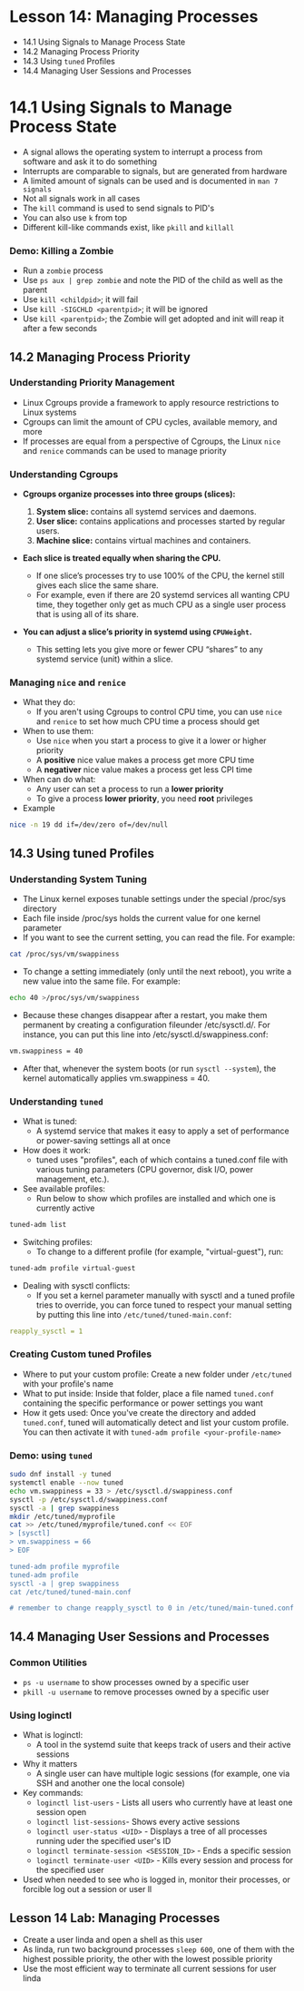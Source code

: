 # Lesson 14: Managing Processes
- 14.1 Using Signals to Manage Process State
- 14.2 Managing Process Priority
- 14.3 Using `tuned` Profiles
- 14.4 Managing User Sessions and Processes


# 14.1 Using Signals to Manage Process State
- A signal allows the operating system to interrupt a process from software and ask it to do something
- Interrupts are comparable to signals, but are generated from hardware
- A limited amount of signals can be used and is documented in `man 7 signals`
- Not all signals work in all cases
- The `kill` command is used to send signals to PID's
- You can also use `k` from top
- Different kill-like commands exist, like `pkill` and `killall`

### Demo: Killing a Zombie
- Run a `zombie` process
- Use `ps aux | grep zombie` and note the PID of the child as well as the parent
- Use `kill <childpid>`; it will fail
- Use `kill -SIGCHLD <parentpid>`; it will be ignored
- Use `kill <parentpid>`; the Zombie will get adopted and init will reap it after a few seconds

## 14.2 Managing Process Priority

### Understanding Priority Management
- Linux Cgroups provide a framework to apply resource restrictions to Linux systems
- Cgroups can limit the amount of CPU cycles, available memory, and more
- If processes are equal from a perspective of Cgroups, the Linux `nice` and `renice` commands can be used to manage priority 

### Understanding Cgroups
- **Cgroups organize processes into three groups (slices):**
  1. **System slice:** contains all systemd services and daemons.
  2. **User slice:** contains applications and processes started by regular users.
  3. **Machine slice:** contains virtual machines and containers.

- **Each slice is treated equally when sharing the CPU.**
  - If one slice’s processes try to use 100% of the CPU, the kernel still gives each slice the same share.
  - For example, even if there are 20 systemd services all wanting CPU time, they together only get as much CPU as a single user process that is using all of its share.

- **You can adjust a slice’s priority in systemd using `CPUWeight`.**
  - This setting lets you give more or fewer CPU “shares” to any systemd service (unit) within a slice.
 
### Managing `nice` and `renice`

- What they do:
    -  If you aren't using Cgroups to control CPU time, you can use `nice` and `renice` to set how much CPU time a process should get
- When to use them:
    - Use `nice` when you start a process to give it a lower or higher priority
    - A **positive** nice value makes a process get more CPU time
    - A **negativer** nice value makes a process get less CPI time
- When can do what:
    - Any user can set a process to run a **lower priority** 
    - To give a process **lower priority**, you need **root** privileges
- Example

```bash
nice -n 19 dd if=/dev/zero of=/dev/null
```


## 14.3 Using tuned Profiles
### Understanding System Tuning
- The Linux kernel exposes tunable settings under the special /proc/sys directory
- Each file inside /proc/sys holds the current value for one kernel parameter
- If you want to see the current setting, you can read the file. For example:
```bash
cat /proc/sys/vm/swappiness
```
- To change a setting immediately (only until the next reboot), you write a new value into the same file. For example:
```bash
echo 40 >/proc/sys/vm/swappiness
```

- Because these changes disappear after a restart, you make them permanent by creating a configuration fileunder /etc/sysctl.d/. For instance, you can put this line into /etc/sysctl.d/swappiness.conf:

```bash
vm.swappiness = 40
```
- After that, whenever the system boots (or run `sysctl --system`), the kernel automatically applies vm.swappiness = 40.

### Understanding `tuned`
- What is tuned:
    - A systemd service that makes it easy to apply a set of performance or power-saving settings all at once
- How does it work:
    - tuned uses "profiles", each of which contains a tuned.conf file with various tuning parameters (CPU governor, disk I/O, power management, etc.).
- See available profiles:
    - Run below to show which profiles are installed and which one is currently active
```bash
tuned-adm list
```
- Switching profiles:
    - To change to a different profile (for example, "virtual-guest"), run:

```bash
tuned-adm profile virtual-guest
```

- Dealing with sysctl conflicts:
    - If you set a kernel parameter manually with sysctl and a tuned profile tries to override, you can force tuned to respect your manual setting by putting this line into `/etc/tuned/tuned-main.conf`:

```yml
reapply_sysctl = 1
```

### Creating Custom tuned Profiles
- Where to put your custom profile: Create a new folder under `/etc/tuned` with your profile's name
- What to put inside: Inside that folder, place a file named `tuned.conf` containing the specific performance or power settings you want
- How it gets used: Once you've create the directory and added `tuned.conf`, tuned will automatically detect and list your custom profile. You can then activate it with `tuned-adm profile <your-profile-name>`

### Demo: using `tuned`
```bash
sudo dnf install -y tuned
systemctl enable --now tuned
echo vm.swappiness = 33 > /etc/sysctl.d/swappiness.conf
sysctl -p /etc/sysctl.d/swappiness.conf
sysctl -a | grep swappiness
mkdir /etc/tuned/myprofile
cat >> /etc/tuned/myprofile/tuned.conf << EOF
> [sysctl]
> vm.swappiness = 66
> EOF

tuned-adm profile myprofile
tuned-adm profile
sysctl -a | grep swappiness
cat /etc/tuned/tuned-main.conf

# remember to change reapply_sysctl to 0 in /etc/tuned/main-tuned.conf
```

## 14.4 Managing User Sessions and Processes

### Common Utilities

- `ps -u username` to show processes owned by a specific user
- `pkill -u username` to remove processes owned by a specific user

### Using loginctl
- What is loginctl:
    - A tool in the systemd suite that keeps track of users and their active sessions
- Why it matters
    - A single user can have multiple logic sessions (for example, one via SSH and another one the local console)
- Key commands:
    - `loginctl list-users` - Lists all users who currently have at least one session open
    - `loginctl list-sessions`- Shows every active sessions
    - `loginctl user-status <UID>` - Displays a tree of all processes running uder the specified user's ID
    - `loginctl terminate-session <SESSION_ID>` - Ends a specific session
    - `loginctl terminate-user <UID>` - Kills every session and process for the specified user
- Used when needed to see who is logged in, monitor their processes, or forcible log out a session or user
ll
## Lesson 14 Lab: Managing Processes
- Create a user linda and open a shell as this user
- As linda, run two background processes `sleep 600`, one of them with the highest possible priority, the other with the lowest possible priority
- Use the most efficient way to terminate all current sessions for user linda
